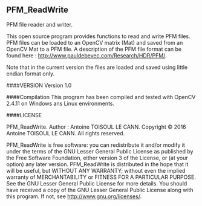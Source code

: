 ## PFM_ReadWrite
PFM file reader and writer.

This open source program provides functions to read and write PFM files. PFM files can be loaded to an OpenCV matrix (Mat) and saved from an OpenCV Mat to a PFM file. A description of the PFM file format can be found here : http://www.pauldebevec.com/Research/HDR/PFM/.

Note that in the current version the files are loaded and saved using little endian format only.

####VERSION
Version 1.0

####Compilation
This program has been compiled and tested with OpenCV 2.4.11 on Windows ans Linux environments.


####LICENSE

PFM_ReadWrite. Author :  Antoine TOISOUL LE CANN. Copyright © 2016 Antoine TOISOUL LE CANN. All rights reserved.


PFM_ReadWrite is free software: you can redistribute it and/or modify it under the terms of the GNU Lesser General Public License as published by the Free Software Foundation, either version 3 of the License, or (at your option) any later version. PFM_ReadWrite is distributed in the hope that it will be useful, but WITHOUT ANY WARRANTY; without even the implied warranty of MERCHANTABILITY or FITNESS FOR A PARTICULAR PURPOSE. See the GNU Lesser General Public License for more details. You should have received a copy of the GNU Lesser General Public License along with this program. If not, see <http://www.gnu.org/licenses/>.

